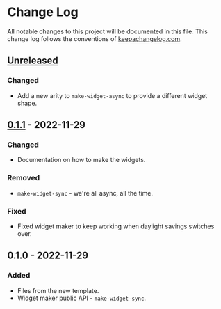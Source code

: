 # Change Log
All notable changes to this project will be documented in this file. This change log follows the conventions of [keepachangelog.com](http://keepachangelog.com/).

## [Unreleased]
### Changed
- Add a new arity to `make-widget-async` to provide a different widget shape.

## [0.1.1] - 2022-11-29
### Changed
- Documentation on how to make the widgets.

### Removed
- `make-widget-sync` - we're all async, all the time.

### Fixed
- Fixed widget maker to keep working when daylight savings switches over.

## 0.1.0 - 2022-11-29
### Added
- Files from the new template.
- Widget maker public API - `make-widget-sync`.

[Unreleased]: https://github.com/your-name/poker-sim/compare/0.1.1...HEAD
[0.1.1]: https://github.com/your-name/poker-sim/compare/0.1.0...0.1.1
